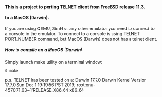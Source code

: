 #### This is a project to porting TELNET client from FreeBSD release 11.3.
#### to a MasOS (Darwin).

If you are using QEMU, SimH or any other emulator you need to connect to a console in the emulator.
To connect to a console is using TELNET PORT_NUMBER command,
but MacOS (Darwin) does not has a telnet client.

##### How to compile on a MacOS (Darwin)
Simply launch make utility on a terminal window:
```
$ make
```

p.s.
TELNET has been tested on a:
Darwin 17.7.0 Darwin Kernel Version 17.7.0
Sun Dec  1 19:19:56 PST 2019; root:xnu-4570.71.63~1/RELEASE_X86_64 x86_64
